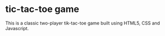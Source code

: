# tic-tac-toe game <br>
This is a classic two-player tik-tac-toe game built using HTML5, CSS and Javascript.